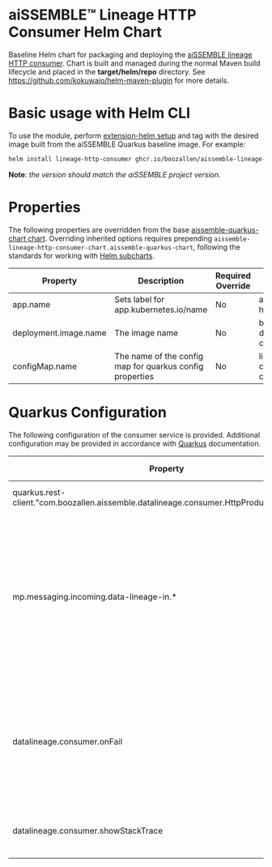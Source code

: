 # aiSSEMBLE&trade; Lineage HTTP Consumer Helm Chart
Baseline Helm chart for packaging and deploying the [aiSSEMBLE lineage HTTP consumer](https://boozallen.github.io/aissemble/current/lineage-medatada-capture-overview.html#_http_consumer). Chart is built and managed during the normal Maven build lifecycle and placed in the **target/helm/repo** directory. See https://github.com/kokuwaio/helm-maven-plugin for more details.

# Basic usage with Helm CLI
To use the module, perform [extension-helm setup](../README.md#leveraging-extensions-helm) and tag with the desired 
image built from the aiSSEMBLE Quarkus baseline image. For example:
```bash
helm install lineage-http-consumer ghcr.io/boozallen/aissemble-lineage-http-consumer-chart --version <AISSEMBLE-VERSION> 
```
**Note**: *the version should match the aiSSEMBLE project version.*

# Properties
The following properties are overridden from the base [aissemble-quarkus-chart chart](../aissemble-quarkus-chart/README.md).
Overriding inherited options requires prepending `aissemble-lineage-http-consumer-chart.aissemble-quarkus-chart`, following the standards for working with [Helm subcharts](https://helm.sh/docs/chart_template_guide/subcharts_and_globals/).

| Property              | Description                           | Required Override | Default                                        |
|-----------------------|---------------------------------------|-------------------|------------------------------------------------|
| app.name              | Sets label for app.kubernetes.io/name | No                | aissemble-lineage-http-consumer-chart          |    
| deployment.image.name | The image name                        | No                | boozallen/aissemble-data-lineage-http-consumer |
| configMap.name        | The name of the config map for quarkus config properties | No | lineage-http-consumer-quarkus-config       |

# Quarkus Configuration

The following configuration of the consumer service is provided.  Additional configuration may be provided in accordance with [Quarkus](https://quarkus.io/guides/all-config) documentation.


| Property                                                                                   | Description                                                                                                                                                   | Accepted Values                                                               |
|--------------------------------------------------------------------------------------------|---------------------------------------------------------------------------------------------------------------------------------------------------------------|-------------------------------------------------------------------------------|
| quarkus.rest-client."com.boozallen.aissemble.datalineage.consumer.HttpProducerService".uri | Specifies the HTTP endpoint                                                                                                                                   | Any valid URI                                                                 |
| mp.messaging.incoming.data-lineage-in.*                                                    | Specifies and configures the smallrye connector to use.  Supported connectors are `smallrye-amqp`, `smallrye-kafka`, `smallrye-mqtt`, and `smallrye-rabbitmq` | See xref:messaging-details.adoc[the Messaging documentation] for more details |
| datalineage.consumer.onFail                                                                | Determine the desired behavior if, for any reason, an error is encountered in processing and re-publishing the event.                                         | `NACK` (default), `DROP`                                                      |
| datalineage.consumer.showStackTrace                                                        | In the event of an error, should the stack trace be printed?                                                                                                  | `true`, `false` (default)                                                     |                                          
